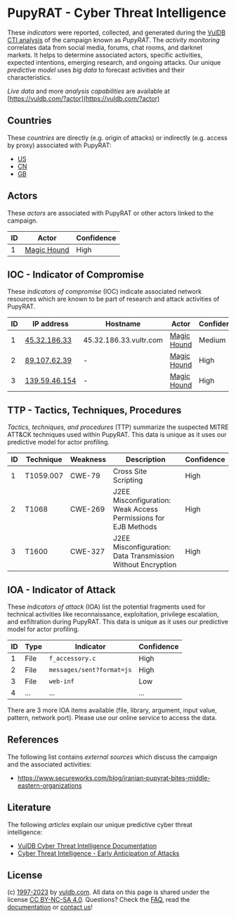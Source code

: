 # PupyRAT - Cyber Threat Intelligence

These _indicators_ were reported, collected, and generated during the [VulDB CTI analysis](https://vuldb.com/?kb.cti) of the campaign known as _PupyRAT_. The _activity monitoring_ correlates data from social media, forums, chat rooms, and darknet markets. It helps to determine associated actors, specific activities, expected intentions, emerging research, and ongoing attacks. Our unique _predictive model_ uses _big data_ to forecast activities and their characteristics.

_Live data_ and more _analysis capabilities_ are available at [https://vuldb.com/?actor](https://vuldb.com/?actor)

## Countries

These _countries_ are directly (e.g. origin of attacks) or indirectly (e.g. access by proxy) associated with PupyRAT:

* [US](https://vuldb.com/?country.us)
* [CN](https://vuldb.com/?country.cn)
* [GB](https://vuldb.com/?country.gb)

## Actors

These _actors_ are associated with PupyRAT or other actors linked to the campaign.

ID | Actor | Confidence
-- | ----- | ----------
1 | [Magic Hound](https://vuldb.com/?actor.magic_hound) | High

## IOC - Indicator of Compromise

These _indicators of compromise_ (IOC) indicate associated network resources which are known to be part of research and attack activities of PupyRAT.

ID | IP address | Hostname | Actor | Confidence
-- | ---------- | -------- | ----- | ----------
1 | [45.32.186.33](https://vuldb.com/?ip.45.32.186.33) | 45.32.186.33.vultr.com | [Magic Hound](https://vuldb.com/?actor.magic_hound) | Medium
2 | [89.107.62.39](https://vuldb.com/?ip.89.107.62.39) | - | [Magic Hound](https://vuldb.com/?actor.magic_hound) | High
3 | [139.59.46.154](https://vuldb.com/?ip.139.59.46.154) | - | [Magic Hound](https://vuldb.com/?actor.magic_hound) | High

## TTP - Tactics, Techniques, Procedures

_Tactics, techniques, and procedures_ (TTP) summarize the suspected MITRE ATT&CK techniques used within PupyRAT. This data is unique as it uses our predictive model for actor profiling.

ID | Technique | Weakness | Description | Confidence
-- | --------- | -------- | ----------- | ----------
1 | T1059.007 | CWE-79 | Cross Site Scripting | High
2 | T1068 | CWE-269 | J2EE Misconfiguration: Weak Access Permissions for EJB Methods | High
3 | T1600 | CWE-327 | J2EE Misconfiguration: Data Transmission Without Encryption | High

## IOA - Indicator of Attack

These _indicators of attack_ (IOA) list the potential fragments used for technical activities like reconnaissance, exploitation, privilege escalation, and exfiltration during PupyRAT. This data is unique as it uses our predictive model for actor profiling.

ID | Type | Indicator | Confidence
-- | ---- | --------- | ----------
1 | File | `f_accessory.c` | High
2 | File | `messages/sent?format=js` | High
3 | File | `web-inf` | Low
4 | ... | ... | ...

There are 3 more IOA items available (file, library, argument, input value, pattern, network port). Please use our online service to access the data.

## References

The following list contains _external sources_ which discuss the campaign and the associated activities:

* https://www.secureworks.com/blog/iranian-pupyrat-bites-middle-eastern-organizations

## Literature

The following _articles_ explain our unique predictive cyber threat intelligence:

* [VulDB Cyber Threat Intelligence Documentation](https://vuldb.com/?kb.cti)
* [Cyber Threat Intelligence - Early Anticipation of Attacks](https://www.scip.ch/en/?labs.20201022)

## License

(c) [1997-2023](https://vuldb.com/?kb.changelog) by [vuldb.com](https://vuldb.com/?kb.about). All data on this page is shared under the license [CC BY-NC-SA 4.0](https://creativecommons.org/licenses/by-nc-sa/4.0/). Questions? Check the [FAQ](https://vuldb.com/?kb.faq), read the [documentation](https://vuldb.com/?kb) or [contact us](https://vuldb.com/?contact)!
